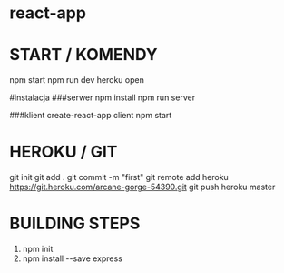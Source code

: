 # react-app

# START / KOMENDY
npm start
npm run dev
heroku open

#instalacja
###serwer
npm install
npm run server

###klient
create-react-app client
npm start

# HEROKU / GIT
git init
git add .
git commit -m "first"
git remote add heroku https://git.heroku.com/arcane-gorge-54390.git
git push heroku master

# BUILDING STEPS
1. npm init
2. npm install --save express
